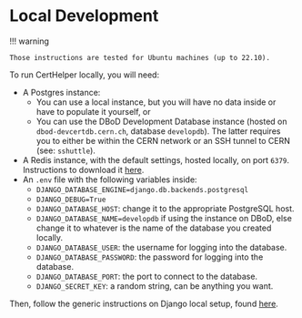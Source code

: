 # Local Development

!!! warning
    
    Those instructions are tested for Ubuntu machines (up to 22.10).


To run CertHelper locally, you will need:

- A Postgres instance:
    - You can use a local instance, but you will have no data inside or have to populate it yourself, or
    - You can use the DBoD Development Database instance (hosted on `dbod-devcertdb.cern.ch`, database `developdb`). The latter requires you to either be within the CERN network or an SSH tunnel to CERN (see: `sshuttle`).
- A Redis instance, with the default settings, hosted locally, on port `6379`. Instructions to download it [here](https://redis.io/docs/getting-started/installation/install-redis-on-linux/).
- An `.env` file with the following variables inside:
    - `DJANGO_DATABASE_ENGINE=django.db.backends.postgresql`
    - `DJANGO_DEBUG=True`
    - `DJANGO_DATABASE_HOST`: change it to the appropriate PostgreSQL host.
    - `DJANGO_DATABASE_NAME=developdb` if using the instance on DBoD, else change it to whatever is the name of the database you created locally.
    - `DJANGO_DATABASE_USER`: the username for logging into the database.
    - `DJANGO_DATABASE_PASSWORD`: the password for logging into the database.
    - `DJANGO_DATABASE_PORT`: the port to connect to the database.
    - `DJANGO_SECRET_KEY`: a random string, can be anything you want.


Then, follow the generic instructions on Django local setup, found [here](../../general/django/setup/overview.md).
